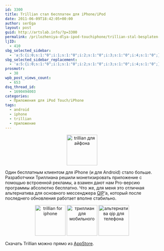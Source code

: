 ```yaml
---
id: 3300
title: Trillian стал бесплатен для iPhone/iPod
date: 2011-06-09T18:42:05+00:00
author: serEga
layout: post
guid: http://artslab.info/?p=3300
permalink: /prilozheniya-dlya-ipod-touchiphone/trillian-stal-besplaten-dlya-iphoneipod/
ljID:
  - 410
sbg_selected_sidebar:
  - 'a:5:{i:0;s:1:"0";i:1;s:1:"0";i:2;s:1:"0";i:3;s:1:"0";i:4;s:1:"0";}'
sbg_selected_sidebar_replacement:
  - 'a:5:{i:0;s:1:"0";i:1;s:1:"0";i:2;s:1:"0";i:3;s:1:"0";i:4;s:1:"0";}'
prosmotr:
  - 38
wpb_post_views_count:
  - 653
dsq_thread_id:
  - 1690494003
categories:
  - Приложения для iPod Touch/iPhone
tags:
  - android
  - iphone
  - trillian
  - приложение
---
```

<center>
  <a href="http://img.artslab.info/trillian_dlya_telefona.png"><img src="http://img.artslab.info/trillian_dlya_telefona-300x300.png" alt="trillian для айфона" title="trillian_dlya_telefona" width="100" height="100" class="alignnone size-medium wp-image-3303" /></a>
</center>

Один бесплатным клиентом для iPhone (и для Android) стало больше. Разработчики Триллиана решили монетизировать приложение с помощью встроенной рекламы, а взамен дают нам Pro-версию программы абсолютно бесплатно. Что же, для меня это отличная альтернатива для основного мессенджера [QIP](http://artslab.info/prilozheniya-dlya-ipod-touchiphone/qip-dlya-iphoneipod-touch-ios/)&#8216;a, который после последнего обновления работает вполне стабильно.

<center>
  <a href="http://img.artslab.info/trillian.jpg"><img src="http://img.artslab.info/trillian-100x100.jpg" alt="trillian for iphone" title="trillian" width="100" height="100" class="alignnone size-thumbnail wp-image-3304" /></a> <a href="http://img.artslab.info/trillian2.jpg"><img src="http://img.artslab.info/trillian2-100x100.jpg" alt="триллиан для мобильного" title="trillian2" width="100" height="100" class="alignnone size-thumbnail wp-image-3302" /></a> <a href="http://img.artslab.info/trillian3.jpg"><img src="http://img.artslab.info/trillian3-100x100.jpg" alt="альтернатива qip для телефона" title="trillian3" width="100" height="100" class="alignnone size-thumbnail wp-image-3301" /></a>
</center>

Скачать Trillian можно прямо из [AppStore](http://itunes.apple.com/us/app/trillian/id327603487).